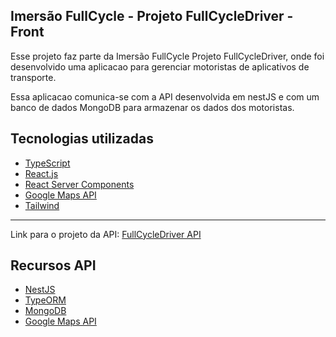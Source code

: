 
## Imersão FullCycle - Projeto FullCycleDriver - Front
Esse projeto faz parte da Imersão FullCycle Projeto FullCycleDriver, onde foi desenvolvido uma aplicacao para gerenciar motoristas de aplicativos de transporte.

Essa aplicacao comunica-se com a API desenvolvida em nestJS e com um banco de dados MongoDB para armazenar os dados dos motoristas.

## Tecnologias utilizadas
- [TypeScript](https://www.typescriptlang.org/)
- [React.js](https://reactjs.org/)
- [React Server Components](https://reactjs.org/docs/concurrent-mode-suspense.html)
- [Google Maps API](https://developers.google.com/maps/documentation)
- [Tailwind](https://tailwindcss.com/)

----
Link para o projeto da API: [FullCycleDriver API](https://github.com/adriannylelis/fullcycleDriver_api)
## Recursos API
- [NestJS](https://nestjs.com/)
- [TypeORM](https://typeorm.io/)
- [MongoDB](https://www.mongodb.com/)
- [Google Maps API](https://developers.google.com/maps/documentation)